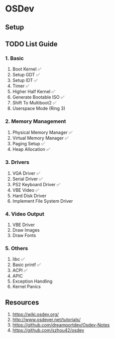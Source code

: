 # OSDev

## Setup


## TODO List Guide

### 1. Basic

1. Boot Kernel ✅
2. Setup GDT ✅
4. Setup IDT ✅
5. Timer ✅
6. Higher Half Kernel ✅
7. Generate Bootable ISO ✅
8. Shift To Multiboot2 ✅
9. Userspace Mode (Ring 3)

### 2. Memory Management

1. Physical Memory Manager ✅
2. Virtual Memory Manager ✅
3. Paging Setup ✅
4. Heap Allocation ✅

### 3. Drivers

1. VGA Driver ✅
2. Serial Driver ✅
3. PS2 Keyboard Driver ✅
4. VBE Video ✅
5. Hard Disk Driver
6. Implement File System Driver

### 4. Video Output
1. VBE Driver
2. Draw Images
3. Draw Fonts

### 5. Others

1. libc ✅
2. Basic printf ✅
3. ACPI ✅
4. APIC
5. Exception Handling
6. Kernel Panics

## Resources

1. https://wiki.osdev.org/
2. http://www.osdever.net/tutorials/
3. https://github.com/dreamportdev/Osdev-Notes
4. https://github.com/szhou42/osdev